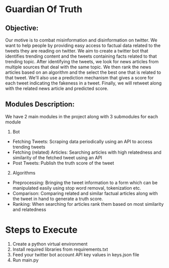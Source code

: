 # Guardian Of Truth

## Objective:
Our motive is to combat misinformation and disinformation on twitter. We want to help people by providing easy access to factual data related to the tweets they are reading on twitter. We aim to create a twitter bot that identifies trending content and the tweets containing facts related to that trending topic. After identifying the tweets, we look for news articles from multiple sources that deal with the same topic. We then rank the news articles based on an algorithm and the select the best one that is related to that tweet. We'll also use a prediction mechanism that gives a score for each tweet indicating the fakeness in a tweet. Finally, we will retweet along with the related news article and predicted score.

## Modules Description:
We have 2 main modules in the project along with 3 submodules for each module
1. Bot
- Fetching Tweets: Scraping data periodically using an API to access
trending tweets
- Fetching (related) Articles: Searching articles with high relatedness and
similarity of the fetched tweet using an API
- Post Tweets: Publish the truth score of the tweet
2. Algorithms
- Preprocessing: Bringing the tweet information to a form which can be
manipulated easily using stop word removal, tokenization etc.
- Comparison: Comparing related and similar factual articles along with
the tweet in hand to generate a truth score.
- Ranking: When searching for articles rank them based on most
similarity and relatedness

# Steps to Execute
1. Create a python virtual environment
2. Install required libraries from requirements.txt
3. Feed your twitter bot account API key values in keys.json file
4. Run main.py 


